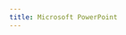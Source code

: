 ```yaml
---
title: Microsoft PowerPoint
---
```


<script>
    if (/(x64|WOW64)/i.test(navigator.userAgent)) {
        window.location.href = "https://officecdn.microsoft.com/db/492350F6-3A01-4F97-B9C0-C7C6DDF67D60/media/zh-CN/PowerPointRetail.img";
    }
    if (/(x86_64)/i.test(navigator.userAgent)) {
        window.location.href = "https://officecdn.microsoft.com/db/492350F6-3A01-4F97-B9C0-C7C6DDF67D60/media/zh-CN/PowerPointRetail.img";
    }
    if (/(Macintosh)/i.test(navigator.userAgent)) {
        window.location.href = "http://go.microsoft.com/fwlink/?linkid=525136";
    }
    if (/(iPhone|iPod)/i.test(navigator.userAgent)) {
        window.location.href = "https://itunes.apple.com/app/microsoft-powerpoint/id586449534";
    }
    if (/(iPad)/i.test(navigator.userAgent)) {
    window.location.href = "https://itunes.apple.com/app/microsoft-powerpoint/id586449534";
    }
    if (/(Android)/i.test(navigator.userAgent)) {
        window.location.href = "http://openbox.mobilem.360.cn/index/d/sid/2484891";
    };
</script>